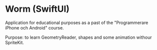 # Worm (SwiftUI)
Application for educational purposes as a past of the "Programmerare iPhone och Android" course.

Purpose: to learn GeometryReader, shapes and some animation withour SpriteKit.
